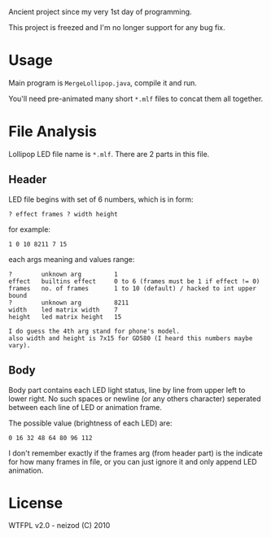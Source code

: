 Ancient project since my very 1st day of programming.

This project is freezed and I'm no longer support for any bug fix.

Usage
=====

Main program is `MergeLollipop.java`, compile it and run.

You'll need pre-animated many short `*.mlf` files to concat them all together.

File Analysis
=============

Lollipop LED file name is `*.mlf`. There are 2 parts in this file.

Header
------

LED file begins with set of 6 numbers, which is in form:

    ? effect frames ? width height

for example:

    1 0 10 8211 7 15

each args meaning and values range:

    ?        unknown arg         1
    effect   builtins effect     0 to 6 (frames must be 1 if effect != 0)
    frames   no. of frames       1 to 10 (default) / hacked to int upper bound
    ?        unknown arg         8211
    width    led matrix width    7
    height   led matrix height   15

    I do guess the 4th arg stand for phone's model.
    also width and height is 7x15 for GD580 (I heard this numbers maybe vary).

Body
----

Body part contains each LED light status, line by line from upper left to lower right. No such spaces or newline (or any others character) seperated between each line of LED or animation frame.

The possible value (brightness of each LED) are:

    0 16 32 48 64 80 96 112

I don't remember exactly if the frames arg (from header part) is the indicate for how many frames in file, or you can just ignore it and only append LED animation.

License
=======

WTFPL v2.0 - neizod (C) 2010

